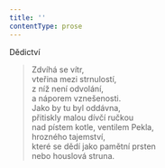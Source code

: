 ```yaml
---
title: ''
contentType: prose
---
```


Dědictví

> Zdvíhá se vítr,  
> vteřina mezi strnulostí,  
> z níž není odvolání,  
> a náporem vznešenosti.  
> Jako by tu byl oddávna,  
> přitiskly malou dívčí ručkou  
> nad pístem kotle, ventilem Pekla,  
> hrozného tajemství,  
> které se dědí jako pamětní prsten  
> nebo houslová struna.
